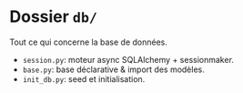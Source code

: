 # Dossier `db/`


Tout ce qui concerne la base de données.
- `session.py`: moteur async SQLAlchemy + sessionmaker.
- `base.py`: base déclarative & import des modèles.
- `init_db.py`: seed et initialisation.